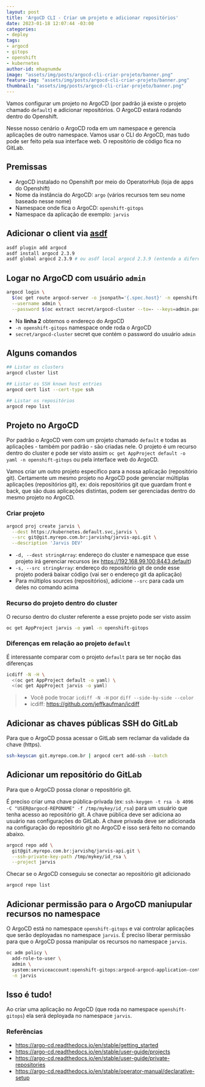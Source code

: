 ```yaml
---
layout: post
title: 'ArgoCD CLI - Criar um projeto e adicionar repositórios'
date: 2023-01-18 12:07:44 -03:00
categories:
- deploy
tags:
- argocd
- gitops
- openshift
- kubernetes
author-id: mhagnumdw
image: "assets/img/posts/argocd-cli-criar-projeto/banner.png"
feature-img: "assets/img/posts/argocd-cli-criar-projeto/banner.png"
thumbnail: "assets/img/posts/argocd-cli-criar-projeto/banner.png"
---
```


Vamos configurar um projeto no ArgoCD (por padrão já existe o projeto chamado `default`) e adicionar repositórios. O ArgoCD estará rodando dentro do Openshift.

<!--more-->

Nesse nosso cenário o ArgoCD roda em um namespace e gerencia aplicações de outro namespace. Vamos usar o CLI do ArgoCD, mas tudo pode ser feito pela sua interface web. O repositório de código fica no GitLab.

## Premissas

- ArgoCD instalado no Openshift por meio do OperatorHub (loja de apps do Openshift)
- Nome da instância do ArgoCD: `argo` (vários recursos tem seu nome baseado nesse nome)
- Namespace onde fica o ArgoCD: `openshift-gitops`
- Namespace da aplicação de exemplo: `jarvis`

## Adicionar o client via [asdf](https://github.com/asdf-vm/asdf)

```bash
asdf plugin add argocd
asdf install argocd 2.3.9
asdf global argocd 2.3.9 # ou asdf local argocd 2.3.9 (entenda a diferença entre global e local)
```

## Logar no ArgoCD com usuário `admin`

```bash
argocd login \
  $(oc get route argocd-server -o jsonpath='{.spec.host}' -n openshift-gitops) \
  --username admin \
  --password $(oc extract secret/argocd-cluster --to=- --keys=admin.password -n openshift-gitops 2>&1 | tail -1)
```

- Na **linha 2** obtemos o endereço do ArgoCD
- `-n openshift-gitops` namespace onde roda o ArgoCD
- `secret/argocd-cluster` secret que contém o password do usuário `admin`

## Alguns comandos

```bash
## Listar os clusters
argocd cluster list

## Listar os SSH known host entries
argocd cert list --cert-type ssh

## Listar os repositórios
argocd repo list
```

## Projeto no ArgoCD

Por padrão o ArgoCD vem com um projeto chamado `default` e todas as aplicações - também por padrão - são criadas nele. O projeto é um recurso dentro do cluster e pode ser visto assim `oc get AppProject default -o yaml -n openshift-gitops` ou pela interface web do ArgoCD.

Vamos criar um outro projeto específico para a nossa aplicação (repositório git). Certamente um mesmo projeto no ArgoCD pode gerenciar múltiplas aplicações (repositórios git), ex: dois repositórios git que guardam front e back, que são duas aplicações distintas, podem ser gerenciadas dentro do mesmo projeto no ArgoCD.

### Criar projeto

```bash
argocd proj create jarvis \
  --dest https://kubernetes.default.svc,jarvis \
  --src git@git.myrepo.com.br:jarvishq/jarvis-api.git \
  --description 'Jarvis DEV'
```

- `-d, --dest stringArray`: endereço do cluster e namespace que esse projeto irá gerenciar recursos (ex https://192.168.99.100:8443,default)
- `-s, --src stringArray`: endereço do repositório git de onde esse projeto poderá baixar código (vai ser o endereço git da aplicação)
- Para múltiplos sources (repositórios), adicione `--src` para cada um deles no comando acima

### Recurso do projeto dentro do cluster

O recurso dentro do cluster referente a esse projeto pode ser visto assim

```bash
oc get AppProject jarvis -o yaml -n openshift-gitops
```

### Diferenças em relação ao projeto `default`

É interessante comparar com o projeto `default` para se ter noção das diferenças

```bash
icdiff -N -H \
  <(oc get AppProject default -o yaml) \
  <(oc get AppProject jarvis -o yaml)
```

> - Você pode trocar `icdiff -N -H` por `diff --side-by-side --color`
> - icdiff: <https://github.com/jeffkaufman/icdiff>

## Adicionar as chaves públicas SSH do GitLab

Para que o ArgoCD possa acessar o GitLab sem reclamar da validade da chave (https).

```bash
ssh-keyscan git.myrepo.com.br | argocd cert add-ssh --batch
```

## Adicionar um repositório do GitLab

Para que o ArgoCD possa clonar o repositório git.

É preciso criar uma chave pública-privada (ex: `ssh-keygen -t rsa -b 4096 -C "USER@argocd-REPONAME" -f /tmp/mykey/id_rsa`) para um usuário que tenha acesso ao repositório git. A chave pública deve ser adiciona ao usuário nas configurações do GitLab. A chave privada deve ser adicionada na configuração do repositório git no ArgoCD e isso será feito no comando abaixo.

```bash
argocd repo add \
  git@git.myrepo.com.br:jarvishq/jarvis-api.git \
  --ssh-private-key-path /tmp/mykey/id_rsa \
  --project jarvis
```

Checar se o ArgoCD conseguiu se conectar ao repositório git adicionado

```bash
argocd repo list
```

## Adicionar permissão para o ArgoCD maniupular recursos no namespace

O ArgoCD está no namespace `openshift-gitops` e vai controlar aplicações que serão deployadas no namespace `jarvis`. É preciso liberar permissão para que o ArgoCD possa manipular os recursos no namespace `jarvis`.

```bash
oc adm policy \
  add-role-to-user \
  admin \
  system:serviceaccount:openshift-gitops:argocd-argocd-application-controller \
  -n jarvis
```

## Isso é tudo!

Ao criar uma aplicação no ArgoCD (que roda no namespace `openshift-gitops`) ela será deployada no namespace `jarvis`.

### Referências

- <https://argo-cd.readthedocs.io/en/stable/getting_started>
- <https://argo-cd.readthedocs.io/en/stable/user-guide/projects>
- <https://argo-cd.readthedocs.io/en/stable/user-guide/private-repositories>
- <https://argo-cd.readthedocs.io/en/stable/operator-manual/declarative-setup>
